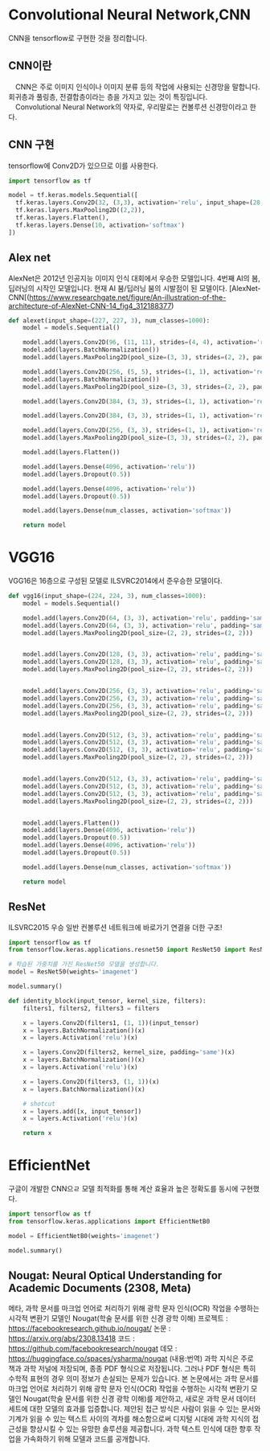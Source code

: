 # Convolutional Neural Network,CNN
CNN을 tensorflow로 구현한 것을 정리합니다. 

## CNN이란
　CNN은 주로 이미지 인식이나 이미지 분류 등의 작업에 사용되는 신경망을 말합니다. 회귀층과 풀링층, 전결합층이라는 층을 가지고 있는 것이 특징입니다.
　Convolutional Neural Network의 약자로, 우리말로는 컨볼루션 신경망이라고 한다.
 
## CNN 구현
tensorflow에 Conv2D가 있으므로 이를 사용한다.
```py
import tensorflow as tf

model = tf.keras.models.Sequential([
  tf.keras.layers.Conv2D(32, (3,3), activation='relu', input_shape=(28,28,1)),
  tf.keras.layers.MaxPooling2D((2,2)),
  tf.keras.layers.Flatten(),
  tf.keras.layers.Dense(10, activation='softmax')
])
```

## Alex net
AlexNet은 2012년 인공지능 이미지 인식 대회에서 우승한 모델입니다. 4번째 AI의 봄, 딥러닝의 시작인 모델입니다. 현재 AI 붐/딥러닝 붐의 시발점이 된 모델이다.
[AlexNet-CNN[(https://www.researchgate.net/figure/An-illustration-of-the-architecture-of-AlexNet-CNN-14_fig4_312188377)

```py
def alexet(input_shape=(227, 227, 3), num_classes=1000):
    model = models.Sequential()

    model.add(layers.Conv2D(96, (11, 11), strides=(4, 4), activation='relu', input_shape=input_shape, padding="valid"))
    model.add(layers.BatchNormalization())
    model.add(layers.MaxPooling2D(pool_size=(3, 3), strides=(2, 2), padding="valid"))

    model.add(layers.Conv2D(256, (5, 5), strides=(1, 1), activation='relu', padding="same"))
    model.add(layers.BatchNormalization())
    model.add(layers.MaxPooling2D(pool_size=(3, 3), strides=(2, 2), padding="valid"))

    model.add(layers.Conv2D(384, (3, 3), strides=(1, 1), activation='relu', padding="same"))

    model.add(layers.Conv2D(384, (3, 3), strides=(1, 1), activation='relu', padding="same"))

    model.add(layers.Conv2D(256, (3, 3), strides=(1, 1), activation='relu', padding="same"))
    model.add(layers.MaxPooling2D(pool_size=(3, 3), strides=(2, 2), padding="valid"))

    model.add(layers.Flatten())

    model.add(layers.Dense(4096, activation='relu'))
    model.add(layers.Dropout(0.5))

    model.add(layers.Dense(4096, activation='relu'))
    model.add(layers.Dropout(0.5))

    model.add(layers.Dense(num_classes, activation='softmax'))

    return model
```
    
# VGG16
VGG16은 16층으로 구성된 모델로 ILSVRC2014에서 준우승한 모델이다.
```py
def vgg16(input_shape=(224, 224, 3), num_classes=1000):
    model = models.Sequential()

    model.add(layers.Conv2D(64, (3, 3), activation='relu', padding='same', input_shape=input_shape))
    model.add(layers.Conv2D(64, (3, 3), activation='relu', padding='same'))
    model.add(layers.MaxPooling2D(pool_size=(2, 2), strides=(2, 2)))


    model.add(layers.Conv2D(128, (3, 3), activation='relu', padding='same'))
    model.add(layers.Conv2D(128, (3, 3), activation='relu', padding='same'))
    model.add(layers.MaxPooling2D(pool_size=(2, 2), strides=(2, 2)))


    model.add(layers.Conv2D(256, (3, 3), activation='relu', padding='same'))
    model.add(layers.Conv2D(256, (3, 3), activation='relu', padding='same'))
    model.add(layers.Conv2D(256, (3, 3), activation='relu', padding='same'))
    model.add(layers.MaxPooling2D(pool_size=(2, 2), strides=(2, 2)))


    model.add(layers.Conv2D(512, (3, 3), activation='relu', padding='same'))
    model.add(layers.Conv2D(512, (3, 3), activation='relu', padding='same'))
    model.add(layers.Conv2D(512, (3, 3), activation='relu', padding='same'))
    model.add(layers.MaxPooling2D(pool_size=(2, 2), strides=(2, 2)))


    model.add(layers.Conv2D(512, (3, 3), activation='relu', padding='same'))
    model.add(layers.Conv2D(512, (3, 3), activation='relu', padding='same'))
    model.add(layers.Conv2D(512, (3, 3), activation='relu', padding='same'))
    model.add(layers.MaxPooling2D(pool_size=(2, 2), strides=(2, 2)))


    model.add(layers.Flatten())
    model.add(layers.Dense(4096, activation='relu'))
    model.add(layers.Dropout(0.5))
    model.add(layers.Dense(4096, activation='relu'))
    model.add(layers.Dropout(0.5))

    model.add(layers.Dense(num_classes, activation='softmax'))

    return model

```

## ResNet
ILSVRC2015 우승
일반 컨볼루션 네트워크에 바로가기 연결을 더한 구조!

```py
import tensorflow as tf
from tensorflow.keras.applications.resnet50 import ResNet50 import ResNet50

# 학습된 가중치를 가진 ResNet50 모델을 생성합니다.
model = ResNet50(weights='imagenet')

model.summary()

def identity_block(input_tensor, kernel_size, filters):
    filters1, filters2, filters3 = filters

    x = layers.Conv2D(filters1, (1, 1))(input_tensor)
    x = layers.BatchNormalization()(x)
    x = layers.Activation('relu')(x)

    x = layers.Conv2D(filters2, kernel_size, padding='same')(x)
    x = layers.BatchNormalization()(x)
    x = layers.Activation('relu')(x)

    x = layers.Conv2D(filters3, (1, 1))(x)
    x = layers.BatchNormalization()(x)

    # shotcut
    x = layers.add([x, input_tensor])
    x = layers.Activation('relu')(x)

    return x
```

# EfficientNet
구글이 개발한 CNN으ㄹ 모델 최적화를 통해 계산 효율과 높은 정확도를 동시에 구현했다.

```py
import tensorflow as tf
from tensorflow.keras.applications import EfficientNetB0

model = EfficientNetB0(weights='imagenet')

model.summary()
```

## Nougat: Neural Optical Understanding for Academic Documents (2308, Meta)
메타, 과학 문서를 마크업 언어로 처리하기 위해 광학 문자 인식(OCR) 작업을 수행하는 시각적 변환기 모델인 Nougat(학술 문서를 위한 신경 광학 이해)
프로젝트 : https://facebookresearch.github.io/nougat/
논문 : https://arxiv.org/abs/2308.13418
코드 : https://github.com/facebookresearch/nougat
데모 : https://huggingface.co/spaces/ysharma/nougat 
(내용:번역) 과학 지식은 주로 책과 과학 저널에 저장되며, 종종 PDF 형식으로 저장됩니다. 그러나 PDF 형식은 특히 수학적 표현의 경우 의미 정보가 손실되는 문제가 있습니다. 본 논문에서는 과학 문서를 마크업 언어로 처리하기 위해 광학 문자 인식(OCR) 작업을 수행하는 시각적 변환기 모델인 Nougat(학술 문서를 위한 신경 광학 이해)를 제안하고, 새로운 과학 문서 데이터 세트에 대한 모델의 효과를 입증합니다. 제안된 접근 방식은 사람이 읽을 수 있는 문서와 기계가 읽을 수 있는 텍스트 사이의 격차를 해소함으로써 디지털 시대에 과학 지식의 접근성을 향상시킬 수 있는 유망한 솔루션을 제공합니다. 과학 텍스트 인식에 대한 향후 작업을 가속화하기 위해 모델과 코드를 공개합니다.
